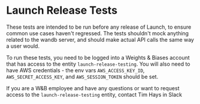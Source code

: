 # Launch Release Tests

These tests are intended to be run before any release of Launch, to ensure common use cases haven't regressed. The tests shouldn't mock anything related to the wandb server, and should make actual API calls the same way a user would.

To run these tests, you need to be logged into a Weights & Biases account that has access to the entity `launch-release-testing`. You will also need to have AWS credentials - the env vars `AWS_ACCESS_KEY_ID`, `AWS_SECRET_ACCESS_KEY`, and `AWS_SESSION_TOKEN` should be set.

If you are a W&B employee and have any questions or want to request access to the `launch-release-testing` entity, contact Tim Hays in Slack